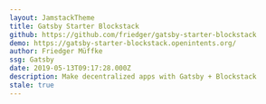 ```yaml
---
layout: JamstackTheme
title: Gatsby Starter Blockstack
github: https://github.com/friedger/gatsby-starter-blockstack
demo: https://gatsby-starter-blockstack.openintents.org/
author: Friedger Müffke
ssg: Gatsby
date: 2019-05-13T09:17:28.000Z
description: Make decentralized apps with Gatsby + Blockstack
stale: true
---
```

